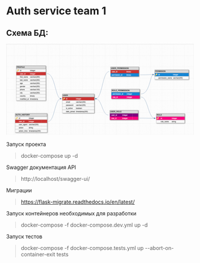 # Auth service team 1

## Схема БД:

![](db_schema.jpg)

Запуск проекта
> docker-compose up -d

Swagger документация API
> http://localhost/swagger-ui/

Миграции
> https://flask-migrate.readthedocs.io/en/latest/

Запуск контейнеров необходимых для разработки
> docker-compose -f docker-compose.dev.yml up -d 

Запуск тестов
> docker-compose -f docker-compose.tests.yml up --abort-on-container-exit tests
